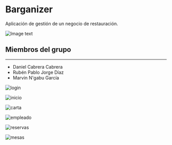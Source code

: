 # Barganizer

Aplicación de gestión de un negocio de restauración.

![Image text](https://github.com/dam-dad/Barganizer/blob/main/src/main/resources/images/barganizer.PNG)



## Miembros del grupo

------

- Daniel Cabrera Cabrera
- Rubén Pablo Jorge Díaz
- Marvin N'gabu García

![login](https://user-images.githubusercontent.com/90828057/155431594-13d82afc-3aee-424b-8966-9f07f91a20e0.PNG)

![inicio](https://user-images.githubusercontent.com/90828057/155431875-3d9b134f-34ae-4b7a-8a5f-e5c54c336cf1.PNG)

![carta](https://user-images.githubusercontent.com/90828057/155431948-4e51b6c1-5efe-45ec-a3ae-8af6e6cd04d9.PNG)

![empleado](https://user-images.githubusercontent.com/90828057/155431961-4666a0f4-e7de-4682-af9d-11b8e0e61294.PNG)

![reservas](https://user-images.githubusercontent.com/90828057/155431972-642f1850-fe50-4b26-86e8-e13a6771c42a.PNG)

![mesas](https://user-images.githubusercontent.com/90828057/155431979-890eb903-ec7e-47ea-8009-ad3130e57d6c.PNG)

